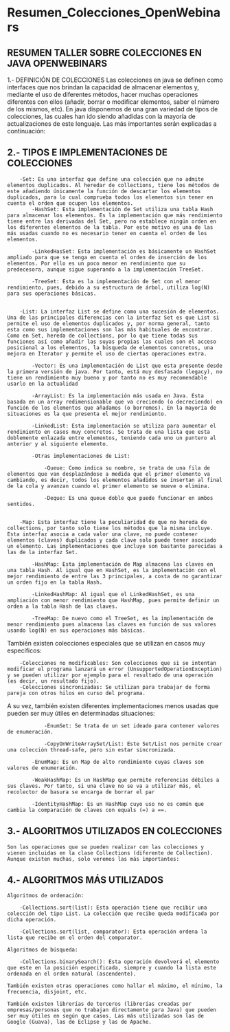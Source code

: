 # Resumen_Colecciones_OpenWebinars

## RESUMEN TALLER SOBRE COLECCIONES EN JAVA OPENWEBINARS

1.- DEFINICIÓN DE COLECCIONES
Las colecciones en java se definen como interfaces que nos brindan la capacidad de almacenar elementos y, mediante el uso de diferentes métodos, hacer muchas operaciones diferentes con ellos (añadir, borrar o modificar elementos, saber el número de los mismos, etc). En java disponemos de una gran variedad de tipos de colecciones, las cuales han ido siendo añadidas con la mayoría de actualizaciones de este lenguaje. Las más importantes serán explicadas a continuación:

## 2.- TIPOS E IMPLEMENTACIONES DE COLECCIONES

		-Set: Es una interfaz que define una colección que no admite elementos duplicados. Al heredar de collections, tiene los métodos de este añadiendo únicamente la función de descartar los elementos duplicados, para lo cual comprueba todos los elementos sin tener en cuenta el orden que ocupen los elementos.
			-HashSet: Esta implementación de Set utiliza una tabla Hash para almacenar los elementos. Es la implementación que más rendimiento tiene entre las derivadas del Set, pero no establece ningún orden en los diferentes elementos de la tabla. Por este motivo es una de las más usadas cuando no es necesario tener en cuenta el orden de los elementos.
			
			-LinkedHasSet: Esta implementación es básicamente un HashSet ampliado para que se tenga en cuenta el orden de inserción de los elementos. Por ello es un poco menor en rendimiento que su predecesora, aunque sigue superando a la implementación TreeSet.
			
			-TreeSet: Esta es la implementación de Set con el menor rendimiento, pues, debido a su estructura de árbol, utiliza log(N) para sus operaciones básicas.

		
		-List: La interfaz List se define como una sucesión de elementos. Una de las principales diferencias con la interfaz Set es que List si permite el uso de elementos duplicados y, por norma general, tanto esta como sus implementaciones son las más habituales de encontrar. Como en Set, hereda de collections, por lo que tiene todas sus funciones así como añadir las suyas propias las cuales son el acceso posicional a los elementos, la búsqueda de elementos concretos, una mejora en Iterator y permite el uso de ciertas operaciones extra.
			
			-Vector: Es una implementación de List que esta presente desde la primera versión de java. Por tanto, está muy desfasado (legacy), no tiene un rendimiento muy bueno y por tanto no es muy recomendable usarlo en la actualidad
			
			-ArrayList: Es la implementación más usada en Java. Esta basada en un array redimensionable que va creciendo (o decreciendo) en función de los elementos que añadamos (o borremos). En la mayoría de situaciones es la que presenta el mejor rendimiento.
			
			-LinkedList: Esta implementación se utiliza para aumentar el rendimiento en casos muy concretos. Se trata de una lista que esta doblemente enlazada entre elementos, teniendo cada uno un puntero al anterior y al siguiente elemento.

			-Otras implementaciones de List:
				
				-Queue: Como indica su nombre, se trata de una fila de elementos que van desplazándose a medida que el primer elemento va cambiando, es decir, todos los elementos añadidos se insertan al final de la cola y avanzan cuando el primer elemento se mueve o elimina.
				
				-Deque: Es una queue doble que puede funcionar en ambos sentidos.
				

		-Map: Esta interfaz tiene la peculiaridad de que no hereda de collections, por tanto solo tiene los métodos que la misma incluye. Esta interfaz asocia a cada valor una clave, no puede contener elementos (claves) duplicados y cada clave solo puede tener asociado un elemento. Las implementaciones que incluye son bastante parecidas a las de la interfaz Set.
			
			-HashMap: Esta implementación de Map almacena las claves en una tabla Hash. Al igual que en HashSet, es la implementación con el mejor rendimiento de entre las 3 principales, a costa de no garantizar un orden fijo en la tabla Hash.
			
			-LinkedHashMap: Al igual que el LinkedHashSet, es una ampliación con menor rendimiento que HashMap, pues permite definir un orden a la tabla Hash de las claves.
			
			-TreeMap: De nuevo como el TreeSet, es la implementación de menor rendimiento pues almacena las claves en función de sus valores usando log(N) en sus operaciones más básicas.

También existen colecciones especiales que se utilizan en casos muy específicos:
		
		-Colecciones no modificables: Son colecciones que si se intentan modificar el programa lanzará un error (UnsupportedOperationException) y se pueden utilizar por ejemplo para el resultado de una operación (es decir, un resultado fijo).
		-Colecciones sincronizadas: Se utilizan para trabajar de forma pareja con otros hilos en curso del programa.

A su vez, también existen diferentes implementaciones menos usadas que pueden ser muy útiles en determinadas situaciones:
				
				-EnumSet: Se trata de un set ideado para contener valores de enumeración.
				
				-CopyOnWriteArraySet/List: Este Set/List nos permite crear una colección thread-safe, pero sin estar sincronizada.
			
			-EnumMap: Es un Map de alto rendimiento cuyas claves son valores de enumeración.
			
			-WeakHashMap: Es un HashMap que permite referencias débiles a sus claves. Por tanto, si una clave no se va a utilizar más, el recolector de basura se encarga de borrar el par
			
			-IdentityHashMap: Es un HashMap cuyo uso no es común que cambia la comparación de claves con equals (=) a ==.

## 3.- ALGORITMOS UTILIZADOS EN COLECCIONES
	
	Son las operaciones que se pueden realizar con las colecciones y vienen incluidas en la clase Collections (diferente de Collection). Aunque existen muchas, solo veremos las más importantes:
	

## 4.- ALGORITMOS MÁS UTILIZADOS
	
	Algoritmos de ordenación:
		
		-Collections.sort(list): Esta operación tiene que recibir una colección del tipo List. La colección que recibe queda modificada por dicha operación.
		
		-Collections.sort(list, comparator): Esta operación ordena la lista que recibe en el orden del comparator.

	Algoritmos de búsqueda:
		
		-Collections.binarySearch(): Esta operación devolverá el elemento que este en la posición especificada, siempre y cuando la lista este ordenada en el orden natural (ascendente).
		
	También existen otras operaciones como hallar el máximo, el mínimo, la frecuencia, disjoint, etc.	
	
	También existen librerías de terceros (librerías creadas por empresas/personas que no trabajan directamente para Java) que pueden ser muy útiles en según que casos. Las más utilizadas son las de Google (Guava), las de Eclipse y las de Apache.
